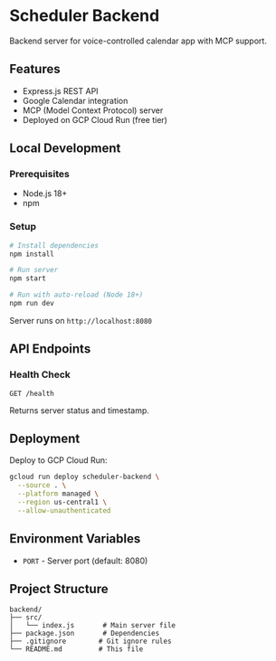 # Scheduler Backend

Backend server for voice-controlled calendar app with MCP support.

## Features
- Express.js REST API
- Google Calendar integration
- MCP (Model Context Protocol) server
- Deployed on GCP Cloud Run (free tier)

## Local Development

### Prerequisites
- Node.js 18+ 
- npm

### Setup
```bash
# Install dependencies
npm install

# Run server
npm start

# Run with auto-reload (Node 18+)
npm run dev
```

Server runs on `http://localhost:8080`

## API Endpoints

### Health Check
```
GET /health
```

Returns server status and timestamp.

## Deployment

Deploy to GCP Cloud Run:
```bash
gcloud run deploy scheduler-backend \
  --source . \
  --platform managed \
  --region us-central1 \
  --allow-unauthenticated
```

## Environment Variables
- `PORT` - Server port (default: 8080)

## Project Structure
```
backend/
├── src/
│   └── index.js       # Main server file
├── package.json       # Dependencies
├── .gitignore        # Git ignore rules
└── README.md         # This file
```

